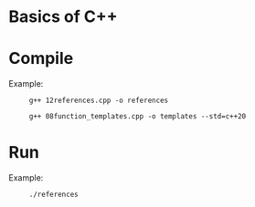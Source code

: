 # Basics of C++

# Compile 

Example: 

         g++ 12references.cpp -o references
         
         g++ 08function_templates.cpp -o templates --std=c++20

# Run
Example: 

         ./references

